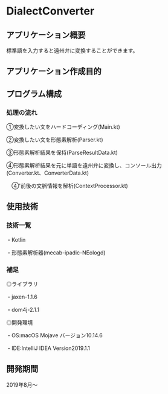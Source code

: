 # DialectConverter
## アプリケーション概要
標準語を入力すると遠州弁に変換することができます。

## アプリケーション作成目的

## プログラム構成

### 処理の流れ
①変換したい文をハードコーディング(Main.kt)

②変換したい文を形態素解析(Parser.kt)

③形態素解析結果を保持(ParseResultData.kt)

④形態素解析結果を元に単語を遠州弁に変換し、コンソール出力(Converter.kt、ConverterData.kt)
　
 
　④'前後の文脈情報を解析(ContextProcessor.kt)


## 使用技術
### 技術一覧
・Kotlin

・形態素解析器(mecab-ipadic-NEologd)

### 補足
◎ライブラリ

・jaxen-1.1.6

・dom4j-2.1.1

◎開発環境

・OS:macOS Mojave バージョン10.14.6

・IDE:IntelliJ IDEA Version2019.1.1

## 開発期間
2019年8月〜
